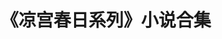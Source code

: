---
logo: images/《凉宫春日系列》小说合集.jpg
title: 《凉宫春日系列》小说合集
subTitle: 十合一

category: 正传小说

hasResource: true
downloadList:
  - intro: epub+txt分卷 直链
    size: 45.6MB
    link: http://download.haruhifanclub.com/%E5%87%89%E5%AE%AB%E6%98%A5%E6%97%A5%E7%B3%BB%E5%88%97%E5%B0%8F%E8%AF%B41-11%2B%E7%A7%98%E8%AF%9D%20%28EPUB%29.zip
  - intro: txt
    size: 2.4MB
    link: 
  - intro: epub
    size: 30MB
    link: 
  - intro: mobi
    size: 43.5MB
    link: 
  - intro: 云盘 提取码:5f9x
    size: 
    link: https://pan.baidu.com/s/1LfncQXlj3Y98Vy2ExeQIOQ

downloadContent:   十合一
---